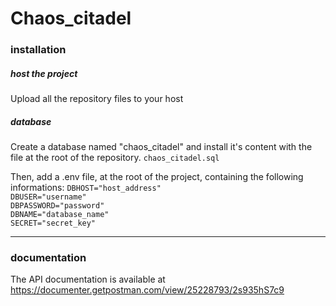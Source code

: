 
# Chaos_citadel
<div align="center">

</div>

### installation
##### host the project
Upload all the repository files to your host</br>


##### database
Create a database named "chaos_citadel" and install it's content with the file at the root of the repository.
`chaos_citadel.sql` 

Then, add a .env file, at the root of the project,  containing the following informations:
`DBHOST="host_address"`
</br>
`DBUSER="username"`
</br>
`DBPASSWORD="password"`
</br>
`DBNAME="database_name"`
</br>
`SECRET="secret_key"`

---
### documentation
The API documentation is available at https://documenter.getpostman.com/view/25228793/2s935hS7c9


